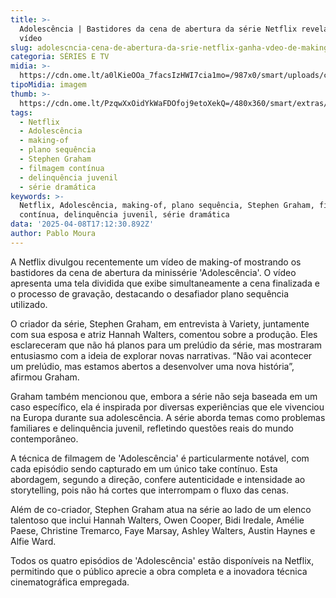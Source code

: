```yaml
---
title: >-
  Adolescência | Bastidores da cena de abertura da série Netflix revelados em
  vídeo
slug: adolescncia-cena-de-abertura-da-srie-netflix-ganha-vdeo-de-making-of
categoria: SÉRIES E TV
midia: >-
  https://cdn.ome.lt/a0lKieOOa_7facsIzHWI7cia1mo=/987x0/smart/uploads/conteudo/fotos/OMELETE_CAPA_-_2025-04-08T131038.672.png
tipoMidia: imagem
thumb: >-
  https://cdn.ome.lt/PzqwXxOidYkWaFDOfoj9etoXekQ=/480x360/smart/extras/conteudos/omelete_THUMB_-_2025-04-08T131018.935.png
tags:
  - Netflix
  - Adolescência
  - making-of
  - plano sequência
  - Stephen Graham
  - filmagem contínua
  - delinquência juvenil
  - série dramática
keywords: >-
  Netflix, Adolescência, making-of, plano sequência, Stephen Graham, filmagem
  contínua, delinquência juvenil, série dramática
data: '2025-04-08T17:12:30.892Z'
author: Pablo Moura
---
```


A Netflix divulgou recentemente um vídeo de making-of mostrando os bastidores da cena de abertura da minissérie 'Adolescência'. O vídeo apresenta uma tela dividida que exibe simultaneamente a cena finalizada e o processo de gravação, destacando o desafiador plano sequência utilizado.

O criador da série, Stephen Graham, em entrevista à Variety, juntamente com sua esposa e atriz Hannah Walters, comentou sobre a produção. Eles esclareceram que não há planos para um prelúdio da série, mas mostraram entusiasmo com a ideia de explorar novas narrativas. “Não vai acontecer um prelúdio, mas estamos abertos a desenvolver uma nova história”, afirmou Graham.

Graham também mencionou que, embora a série não seja baseada em um caso específico, ela é inspirada por diversas experiências que ele vivenciou na Europa durante sua adolescência. A série aborda temas como problemas familiares e delinquência juvenil, refletindo questões reais do mundo contemporâneo.

A técnica de filmagem de 'Adolescência' é particularmente notável, com cada episódio sendo capturado em um único take contínuo. Esta abordagem, segundo a direção, confere autenticidade e intensidade ao storytelling, pois não há cortes que interrompam o fluxo das cenas.

Além de co-criador, Stephen Graham atua na série ao lado de um elenco talentoso que inclui Hannah Walters, Owen Cooper, Bidi Iredale, Amélie Paese, Christine Tremarco, Faye Marsay, Ashley Walters, Austin Haynes e Alfie Ward.

Todos os quatro episódios de 'Adolescência' estão disponíveis na Netflix, permitindo que o público aprecie a obra completa e a inovadora técnica cinematográfica empregada.

